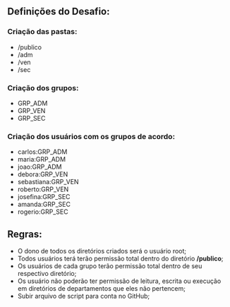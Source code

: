 ## Definições do Desafio:

### Criação das pastas:

- /publico
- /adm
- /ven
- /sec

### Criação dos grupos:

- GRP_ADM
- GRP_VEN
- GRP_SEC

### Criação dos usuários com os grupos de acordo:

- carlos:GRP_ADM
- maria:GRP_ADM
- joao:GRP_ADM
- debora:GRP_VEN
- sebastiana:GRP_VEN
- roberto:GRP_VEN
- josefina:GRP_SEC
- amanda:GRP_SEC
- rogerio:GRP_SEC

## Regras:

- O dono de todos os diretórios criados será o usuário root;
- Todos usuários terá terão permissão total dentro do diretório **/publico**;
- Os usuários de cada grupo terão permissão total dentro de seu respectivo diretório;
- Os usuário não poderão ter permissão de leitura, escrita ou execução em diretórios de departamentos que eles não pertencem;
- Subir arquivo de script para conta no GitHub;